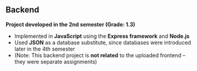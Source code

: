 ## Backend

**Project developed in the 2nd semester (Grade: 1.3)**  

- Implemented in **JavaScript** using the **Express framework** and **Node.js**  
- Used **JSON** as a database substitute, since databases were introduced later in the 4th semester  
- (Note: This backend project is **not related** to the uploaded frontend – they were separate assignments)  
